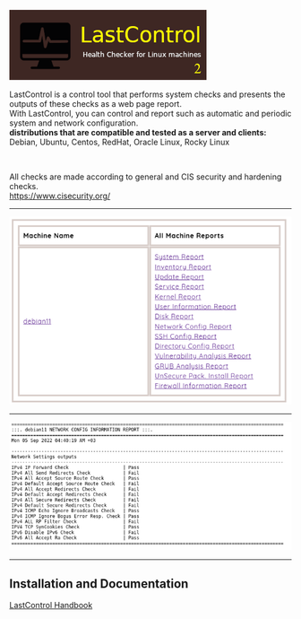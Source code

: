 ![alt text](images/lastcontrol_logo.png "LastControl")
<br>

LastControl is a control tool that performs system checks and presents the outputs of these checks as a web page report.<br>
With LastControl, you can control and report such as automatic and periodic system and network configuration.
<br>
**distributions that are compatible and tested as a server and clients:** <br>
Debian, Ubuntu, Centos, RedHat, Oracle Linux, Rocky Linux<br>

<br>

All checks are made according to general and CIS security and hardening checks.<br>
https://www.cisecurity.org/

---

![alt text](images/lastcontrol_allreports1.png "LastControl Reports Screen")

---

![alt text](images/lastcontrol_report2.png "LastControl Network Report Screen")

---

## Installation and Documentation
[LastControl Handbook](https://github.com/eesmer/LastControl/blob/main/LastControl-HandBook.md)
